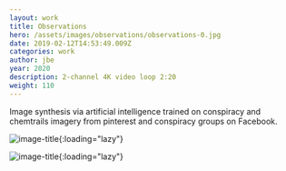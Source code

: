 ```yaml
---
layout: work
title: Observations
hero: /assets/images/observations/observations-0.jpg
date: 2019-02-12T14:53:49.009Z
categories: work
author: jbe
year: 2020
description: 2-channel 4K video loop 2:20
weight: 110
---
```


Image synthesis via artificial intelligence trained on conspiracy and chemtrails imagery from pinterest and conspiracy groups on Facebook.

![image-title](/assets/images/observations/observations-1.jpg){:loading="lazy"}

![image-title](/assets/images/observations/observations-2.jpg){:loading="lazy"}